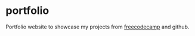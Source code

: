 # portfolio

Portfolio website to showcase my projects from [freecodecamp](https://www.freecodecamp.com/cryder9898) and github.
